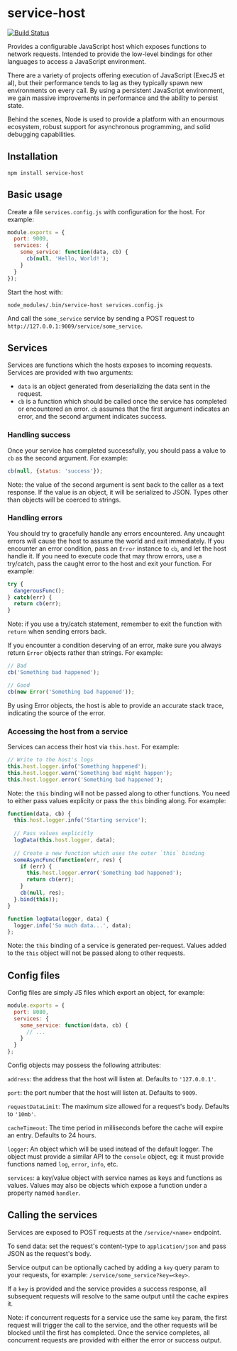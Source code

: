 service-host
============

[![Build Status](https://travis-ci.org/markfinger/service-host.svg?branch=master)](https://travis-ci.org/markfinger/service-host)

Provides a configurable JavaScript host which exposes functions to network requests. Intended 
to provide the low-level bindings for other languages to access a JavaScript environment.

There are a variety of projects offering execution of JavaScript (ExecJS et al), but their performance
tends to lag as they typically spawn new environments on every call. By using a persistent JavaScript 
environment, we gain massive improvements in performance and the ability to persist state.

Behind the scenes, Node is used to provide a platform with an enourmous ecosystem, robust 
support for asynchronous programming, and solid debugging capabilities.

Installation
------------

```
npm install service-host
```


Basic usage
-----------

Create a file `services.config.js` with configuration for the host. For example:

```javascript
module.exports = {
  port: 9009,
  services: {
    some_service: function(data, cb) {
      cb(null, 'Hello, World!');
    }
  }
});
```

Start the host with:

```
node_modules/.bin/service-host services.config.js
```

And call the `some_service` service by sending a POST request to `http://127.0.0.1:9009/service/some_service`.


Services
--------

Services are functions which the hosts exposes to incoming requests. Services are provided with two arguments:

- `data` is an object generated from deserializing the data sent in the request.
- `cb` is a function which should be called once the service has completed or encountered an error. 
  `cb` assumes that the first argument indicates an error, and the second argument indicates success.


### Handling success

Once your service has completed successfully, you should pass a value to `cb` as the second 
argument. For example:

```javascript
cb(null, {status: 'success'});
```

Note: the value of the second argument is sent back to the caller as a text response. If the 
value is an object, it will be serialized to JSON. Types other than objects will be coerced to 
strings.


### Handling errors

You should try to gracefully handle any errors encountered. Any uncaught errors will cause the host
to assume the world and exit immediately. If you encounter an error condition, pass an `Error` instance
to `cb`, and let the host handle it. If you need to execute code that may throw errors, use a try/catch, 
pass the caught error to the host and exit your function. For example:

```javascript
try {
  dangerousFunc();
} catch(err) {
  return cb(err);
}
```

Note: if you use a try/catch statement, remember to exit the function with `return` when sending 
errors back.

If you encounter a condition deserving of an error, make sure you always return `Error` objects 
rather than strings. For example:

```javascript
// Bad
cb('Something bad happened');

// Good
cb(new Error('Something bad happened'));
```

By using Error objects, the host is able to provide an accurate stack trace, indicating the source 
of the error.


### Accessing the host from a service

Services can access their host via `this.host`. For example:

```javascript
// Write to the host's logs
this.host.logger.info('Something happened');
this.host.logger.warn('Something bad might happen');
this.host.logger.error('Something bad happened');
```

Note: the `this` binding will not be passed along to other functions. You need to either pass values 
explicity or pass the `this` binding along. For example:

```javascript
function(data, cb) {
  this.host.logger.info('Starting service');
  
  // Pass values explicitly
  logData(this.host.logger, data);
  
  // Create a new function which uses the outer `this` binding
  someAsyncFunc(function(err, res) {
    if (err) {
      this.host.logger.error('Something bad happened');
      return cb(err);
    }
    cb(null, res);
  }.bind(this));
}

function logData(logger, data) {
  logger.info('So much data...', data);
};
```

Note: the `this` binding of a service is generated per-request. Values added to the `this` object 
will not be passed along to other requests.


Config files
------------

Config files are simply JS files which export an object, for example:

```javascript
module.exports = {
  port: 8080,
  services: {
    some_service: function(data, cb) {
      // ...
    }
  }
};
```

Config objects may possess the following attributes:

`address`: the address that the host will listen at. Defaults to `'127.0.0.1'`.

`port`: the port number that the host will listen at. Defaults to `9009`.

`requestDataLimit`: The maximum size allowed for a request's body. Defaults to `'10mb'`.

`cacheTimeout`: The time period in milliseconds before the cache will expire an entry. Defaults to 24 hours.

`logger`: An object which will be used instead of the default logger. The object must provide a similar API to the `console` object, eg: it must provide functions named `log`, `error`, `info`, etc.

`services`: a key/value object with service names as keys and functions as values. Values may also be objects which expose a function under a property named `handler`.


Calling the services
--------------------

Services are exposed to POST requests at the `/service/<name>` endpoint.

To send data: set the request's content-type to `application/json` and pass JSON as the request's body.

Service output can be optionally cached by adding a `key` query param to your requests, for example: `/service/some_service?key=<key>`.

If a `key` is provided and the service provides a success response, all subsequent requests will 
resolve to the same output until the cache expires it.

Note: if concurrent requests for a service use the same `key` param, the first request will trigger 
the call to the service, and the other requests will be blocked until the first has completed. Once 
the service completes, all concurrent requests are provided with either the error or success output.
